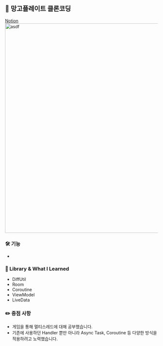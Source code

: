 ## 👋 망고플레이트 클론코딩
[Notion](https://www.notion.so/6bf2cde316f6452ba0e985bfede35dc1)   
<img width="690" alt="asdf" src="https://user-images.githubusercontent.com/89892954/136998941-a4436c13-6380-4caa-8f99-1c153714d050.png">   
### 🛠 기능
+ 

### 📗 Library & What I Learned
+ DiffUtil
+ Room
+ Coroutine
+ ViewModel
+ LiveData

### ✏️ 중점 사항   
+ 게임을 통해 멀티스레드에 대해 공부했습니다.
+ 기존에 사용하던 Handler 뿐만 아니라 Async Task, Coroutine 등 다양한 방식을 적용하려고 노력했습니다.
